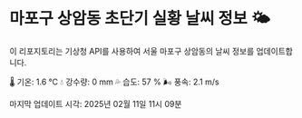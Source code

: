 
# 마포구 상암동 초단기 실황 날씨 정보 🌤️

이 리포지토리는 기상청 API를 사용하여 서울 마포구 상암동의 날씨 정보를 업데이트합니다. 

🌡️ 기온: 1.6 ℃
💧 강수량: 0 mm
💦 습도: 57 %
🌬️ 풍속: 2.1 m/s

마지막 업데이트 시각: 2025년 02월 11일 11시 09분    

